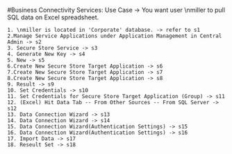 ﻿#Business Connectivity Services: Use Case -> You want user \nmiller to pull SQL data on Excel spreadsheet.

	1. \nmiller is located in 'Corporate' database. -> refer to s1
	2.Manage Service Applications under Application Management in Central Admin -> s2
	3. Secure Store Service -> s3
	4. Generate New Key -> s4
	5. New -> s5
	6.Create New Secure Store Target Application -> s6
	7.Create New Secure Store Target Application -> s7
	8.Create New Secure Store Target Application -> s8
	9. Result -> s9
	10. Set Credentials -> s10
	11. Set Credentials for Secure Store Target Application (Group) -> s11
	12. (Excel) Hit Data Tab -- From Other Sources -- From SQL Server -> s12
	13. Data Connection Wizard -> s13
	14. Data Connection Wizard -> s14
	15. Data Connection Wizard(Authentication Settings) -> s15
	16. Data Connection Wizard(Authentication Settings) -> s16
	17. Import Data -> s17
	18. Reseult Set -> s18
